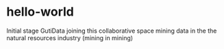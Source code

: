 # hello-world
Initial stage
GutiData joining this collaborative space
mining data in the the natural resources industry (mining in mining)
